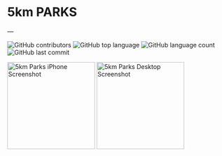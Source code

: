 # 5km PARKS
—

![GitHub contributors](https://img.shields.io/github/contributors/asdub/5km-parks-MP2)
![GitHub top language](https://img.shields.io/github/languages/top/asdub/5km-parks-MP2)
![GitHub language count](https://img.shields.io/github/languages/count/asdub/5km-parks-MP2)
![GitHub last commit](https://img.shields.io/github/last-commit/asdub/5km-parks-MP2)


<img src="https://github.com/asdub/5km-parks-MP2/blob/master/readme/iphone.png" width="200" alt="5km Parks iPhone Screenshot" />
<img src="https://github.com/asdub/5km-parks-MP2/blob/master/readme/desktop.png" width="200" alt="5km Parks Desktop Screenshot"/>